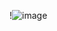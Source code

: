 !![image](https://user-images.githubusercontent.com/106466382/201400664-d7d0ae40-2be0-4adf-9639-0cd6b78c7861.png)
